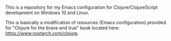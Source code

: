 This is a repository for my Emacs configuration for Clojure/ClojureScript development
on Windows 10 and Linux.

This is basically a modification of resources (Emacs configuration) provided for
"Clojure for the brave and true" book located here: https://www.nostarch.com/clojure.

